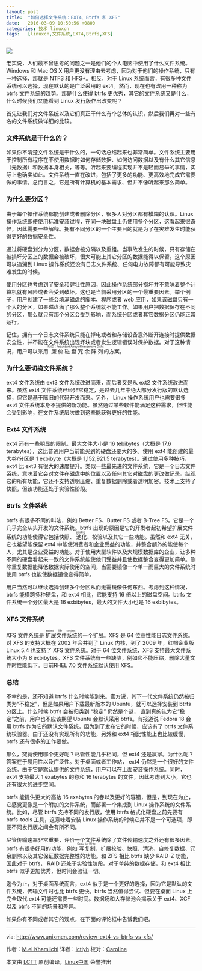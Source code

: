 ```yaml
---
layout: post
title:	"如何选择文件系统：EXT4、Btrfs 和 XFS"
date:	2016-03-09 10:50:56 +0800 
categories:	技术 linuxcn 
tags:	[linuxcn,文件系统,EXT4,Btrfs,XFS]
---
```



![](/Asserts/Images//attachment/album/201603/09/105057apy6dlybkikld9kt.jpg)


老实说，人们最不曾思考的问题之一是他们的个人电脑中使用了什么文件系统。Windows 和 Mac OS X 用户更没有理由去考虑，因为对于他们的操作系统，只有一种选择，那就是 NTFS 和 HFS+。相反，对于 Linux 系统而言，有很多种文件系统可以选择，现在默认的是广泛采用的 ext4。然而，现在也有改用一种称为 btrfs 文件系统的趋势。那是什么使得 btrfs 更优秀，其它的文件系统又是什么，什么时候我们又能看到 Linux 发行版作出改变呢？


首先让我们对文件系统以及它们真正干什么有个总体的认识，然后我们再对一些有名的文件系统做详细的比较。


### 文件系统是干什么的？


如果你不清楚文件系统是干什么的，一句话总结起来也非常简单。文件系统主要用于控制所有程序在不使用数据时如何存储数据、如何访问数据以及有什么其它信息（元数据）和数据本身相关，等等。听起来要编程实现并不是轻而易举的事情，实际上也确实如此。文件系统一直在改进，包括了更多的功能、更高效地完成它需要做的事情。总而言之，它是所有计算机的基本需求、但并不像听起来那么简单。


### 为什么要分区？


由于每个操作系统都能创建或者删除分区，很多人对分区都有模糊的认识。Linux 操作系统即便使用标准安装过程，在同一块磁盘上仍使用多个分区，这看起来很奇怪，因此需要一些解释。拥有不同分区的一个主要目的就是为了在灾难发生时能获得更好的数据安全性。


通过将硬盘划分为分区，数据会被分隔以及重组。当事故发生的时候，只有存储在被损坏分区上的数据会被破坏，很大可能上其它分区的数据能得以保留。这个原因可以追溯到 Linux 操作系统还没有日志文件系统、任何电力故障都有可能导致灾难发生的时候。


使用分区也考虑到了安全和健壮性原因，因此操作系统部分损坏并不意味着整个计算机就有风险或者会受到破坏。这也是当前采用分区的一个最重要因素。举个例子，用户创建了一些会填满磁盘的脚本、程序或者 web 应用，如果该磁盘只有一个大的分区，如果磁盘满了那么整个系统就不能工作。如果用户把数据保存在不同的分区，那么就只有那个分区会受到影响，而系统分区或者其它数据分区仍能正常运行。


记住，拥有一个日志文件系统只能在掉电或者和存储设备意外断开连接时提供数据安全性，并不能在文件系统出现坏块或者发生逻辑错误时保护数据。对于这种情况，用户可以采用<ruby> 廉价磁盘冗余阵列 <rp>  （ </rp> <rt>  RAID：Redundant Array of Inexpensive Disks </rt> <rp>  ） </rp></ruby>的方案。


### 为什么要切换文件系统？


ext4 文件系统由 ext3 文件系统改进而来，而后者又是从 ext2 文件系统改进而来。虽然 ext4 文件系统已经非常稳定，是过去几年中绝大部分发行版的默认选择，但它是基于陈旧的代码开发而来。另外， Linux 操作系统用户也需要很多 ext4 文件系统本身不提供的新功能。虽然通过某些软件能满足这种需求，但性能会受到影响，在文件系统层次做到这些能获得更好的性能。


### Ext4 文件系统


ext4 还有一些明显的限制。最大文件大小是 16 tebibytes（大概是 17.6 terabytes），这比普通用户当前能买到的硬盘还要大的多。使用 ext4 能创建的最大卷/分区是 1 exbibyte（大概是 1,152,921.5 terabytes）。通过使用多种技巧， ext4 比 ext3 有很大的速度提升。类似一些最先进的文件系统，它是一个日志文件系统，意味着它会对文件在磁盘中的位置以及任何其它对磁盘的更改做记录。纵观它的所有功能，它还不支持透明压缩、重复数据删除或者透明加密。技术上支持了快照，但该功能还处于实验性阶段。


### Btrfs 文件系统


btrfs 有很多不同的叫法，例如 Better FS、Butter FS 或者 B-Tree FS。它是一个几乎完全从头开发的文件系统。btrfs 出现的原因是它的开发者起初希望扩展文件系统的功能使得它包括快照、<ruby> 池化 <rp>  （ </rp> <rt>  pooling </rt> <rp>  ） </rp></ruby>、校验以及其它一些功能。虽然和 ext4 无关，它也希望能保留 ext4 中能使消费者和企业受益的功能，并整合额外的能使每个人，尤其是企业受益的功能。对于使用大型软件以及大规模数据库的企业，让多种不同的硬盘看起来一致的文件系统能使他们受益并且使数据整合变得更加简单。删除重复数据能降低数据实际使用的空间，当需要镜像一个单一而巨大的文件系统时使用 btrfs 也能使数据镜像变得简单。


用户当然可以继续选择创建多个分区从而无需镜像任何东西。考虑到这种情况，btrfs 能横跨多种硬盘，和 ext4 相比，它能支持 16 倍以上的磁盘空间。btrfs 文件系统一个分区最大是 16 exbibytes，最大的文件大小也是 16 exbibytes。


### XFS 文件系统


XFS 文件系统是<ruby> 扩展文件系统 <rp>  （ </rp> <rt>  extent file system </rt> <rp>  ） </rp></ruby>的一个扩展。XFS 是 64 位高性能日志文件系统。对 XFS 的支持大概在 2002 年合并到了 Linux 内核，到了 2009 年，红帽企业版 Linux 5.4 也支持了 XFS 文件系统。对于 64 位文件系统，XFS 支持最大文件系统大小为 8 exbibytes。XFS 文件系统有一些缺陷，例如它不能压缩，删除大量文件时性能低下。目前RHEL 7.0 文件系统默认使用 XFS。


### 总结


不幸的是，还不知道 btrfs 什么时候能到来。官方说，其下一代文件系统仍然被归类为“不稳定”，但是如果用户下载最新版本的 Ubuntu，就可以选择安装到 btrfs 分区上。什么时候 btrfs 会被归类到 “稳定” 仍然是个谜， 直到真的认为它“稳定”之前，用户也不应该期望 Ubuntu 会默认采用 btrfs。有报道说 Fedora 18 会用 btrfs 作为它的默认文件系统，因为到了发布它的时候，应该有了 btrfs 文件系统校验器。由于还没有实现所有的功能，另外和 ext4 相比性能上也比较缓慢，btrfs 还有很多的工作要做。


那么，究竟使用哪个更好呢？尽管性能几乎相同，但 ext4 还是赢家。为什么呢？答案在于易用性以及广泛性。对于桌面或者工作站， ext4 仍然是一个很好的文件系统。由于它是默认提供的文件系统，用户可以在上面安装操作系统。同时， ext4 支持最大 1 exabytes 的卷和 16 terabytes 的文件，因此考虑到大小，它也还有很大的进步空间。


btrfs 能提供更大的高达 16 exabytes 的卷以及更好的容错，但是，到现在为止，它感觉更像是一个附加的文件系统，而部署一个集成到 Linux 操作系统的文件系统。比如，尽管 btrfs 支持不同的发行版，使用 btrfs 格式化硬盘之前先要有 btrfs-tools 工具，这意味着安装 Linux 操作系统的时候它并不是一个可选项，即便不同发行版之间会有所不同。


尽管传输速率非常重要，评价一个文件系统除了文件传输速度之外还有很多因素。btrfs 有很多好用的功能，例如<ruby> 写复制 <rp>  （ </rp> <rt>  Copy-on-Write </rt> <rp>  ） </rp></ruby>、扩展校验、快照、清洗、自修复数据、冗余删除以及其它保证数据完整性的功能。和 ZFS 相比 btrfs 缺少 RAID-Z 功能，因此对于 btrfs， RAID 还处于实验性阶段。对于单纯的数据存储，和 ext4 相比 btrfs 似乎更加优秀，但时间会验证一切。


迄今为止，对于桌面系统而言，ext4 似乎是一个更好的选择，因为它是默认的文件系统，传输文件时也比 btrfs 更快。btrfs 当然值得尝试、但要在桌面 Linux 上完全取代 ext4 可能还需要一些时间。数据场和大存储池会揭示关于 ext4、XCF 以及 btrfs 不同的场景和差异。


如果你有不同或者其它的观点，在下面的评论框中告诉我们吧。




---


via: <http://www.unixmen.com/review-ext4-vs-btrfs-vs-xfs/>


作者：[M.el Khamlichi](http://www.unixmen.com/author/pirat9/) 译者：[ictlyh](http://mutouxiaogui.cn/blog/) 校对：[Caroline](https://github.com/carolinewuyan)


本文由 [LCTT](https://github.com/LCTT/TranslateProject) 原创编译，[Linux中国](https://linux.cn/) 荣誉推出
